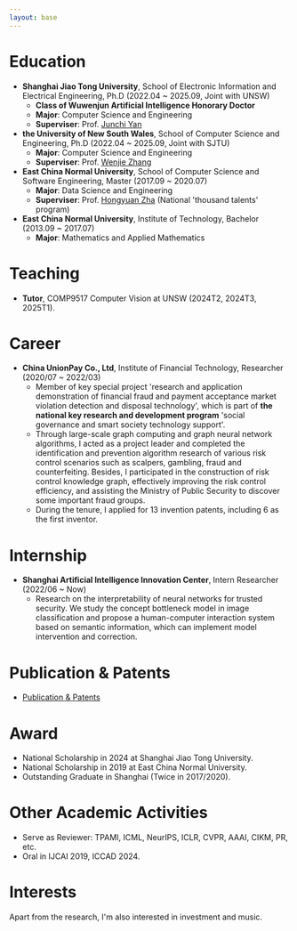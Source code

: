 ```yaml
---
layout: base 
---
```


# Education
+ **Shanghai Jiao Tong University**, School of Electronic Information and Electrical Engineering, Ph.D (2022.04 ~ 2025.09, Joint with UNSW)
  + **Class of Wuwenjun Artificial Intelligence Honorary Doctor** 
  + **Major**: Computer Science and Engineering
  + **Superviser**: Prof. [<u>Junchi Yan</u>](https://thinklab.sjtu.edu.cn/)
+ **the University of New South Wales**, School of Computer Science and Engineering, Ph.D (2022.04 ~ 2025.09, Joint with SJTU)
  + **Major**: Computer Science and Engineering
  + **Superviser**: Prof. [<u>Wenjie Zhang</u>](http://www.cse.unsw.edu.au/~zhangw/)
+ **East China Normal University**, School of Computer Science and Software Engineering, Master (2017.09 ~ 2020.07)
  + **Major**: Data Science and Engineering
  + **Superviser**: Prof. [<u>Hongyuan Zha</u>](https://sds.cuhk.edu.cn/teacher/65) (National 'thousand talents' program)
+ **East China Normal University**, Institute of Technology, Bachelor (2013.09 ~ 2017.07)
  + **Major**: Mathematics and Applied Mathematics

# Teaching
+ **Tutor**, COMP9517 Computer Vision at UNSW (2024T2, 2024T3, 2025T1).

# Career
+ **China UnionPay Co., Ltd**, Institute of Financial Technology, Researcher (2020/07 ~ 2022/03)
  + Member of key special project 'research and application demonstration of financial fraud and payment acceptance market violation detection and disposal technology', which is part of **the national key research and development program** 'social governance and smart society technology support'.
  + Through large-scale graph computing and graph neural network algorithms, I acted as a project leader and completed the identification and prevention algorithm research of various risk control scenarios such as scalpers, gambling, fraud and counterfeiting. Besides, I participated in the construction of risk control knowledge graph, effectively improving the risk control efficiency, and assisting the Ministry of Public Security to discover some important fraud groups. 
  + During the tenure, I applied for 13 invention patents, including 6 as the first inventor.

# Internship
+ **Shanghai Artificial Intelligence Innovation Center**, Intern Researcher (2022/06 ~ Now)
  + Research on the interpretability of neural networks for trusted security. We study the concept bottleneck model in image classification and propose a human-computer interaction system based on semantic information, which can implement model intervention and correction.

# Publication & Patents
+ [<u>Publication & Patents</u>](../publication)

# Award
+ National Scholarship in 2024 at Shanghai Jiao Tong University.
+ National Scholarship in 2019 at East China Normal University.
+ Outstanding Graduate in Shanghai (Twice in 2017/2020).

# Other Academic Activities
+ Serve as Reviewer: TPAMI, ICML, NeurIPS, ICLR, CVPR, AAAI, CIKM, PR, etc.
+ Oral in IJCAI 2019, ICCAD 2024.

# Interests
Apart from the research, I'm also interested in investment and music.

